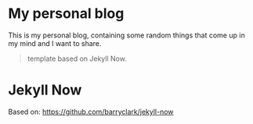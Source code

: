 # My personal blog

This is my personal blog, containing some random things that come up in my mind and I want to share.

> template based on Jekyll Now.


# Jekyll Now
Based on:
https://github.com/barryclark/jekyll-now
